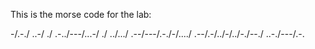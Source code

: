 This is the morse code for the lab:


-/.-./    ..-/ ./    .-../---/...-/ ./    ../.../    .--/---/.-./-/..../      .--/.-/../-/../-./--./       ..-./---/.-.

